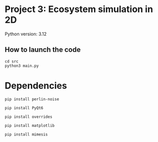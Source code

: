 # Project 3: Ecosystem simulation in 2D
Python version: 3.12


## How to launch the code
`cd src`  
`python3 main.py`

# Dependencies 
`pip install perlin-noise`  

`pip install PyQt6`

`pip install overrides`

`pip install matplotlib`

`pip install mimesis`

